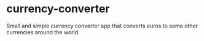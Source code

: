 # currency-converter
Small and simple currency converter app that converts euros to some other currencies around the world.
